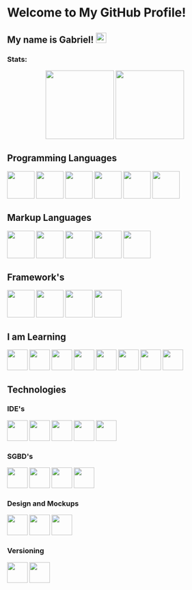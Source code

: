 <h1>Welcome to My GitHub Profile! </h1>
<h2>My name is Gabriel! <img src="https://media.giphy.com/media/hvRJCLFzcasrR4ia7z/giphy.gif" width="24px"></h2>
<h3>Stats: </h3>
<div align="center">
  <img height="160em" src="https://github-readme-stats-sigma-five.vercel.app/api?username=sougabriel&show_icons=true&include_all_commits=true&count_private=true&theme=tokyonight&hide=css"/>
  <img height="160em" src="https://github-readme-stats-sigma-five.vercel.app/api/top-langs/?username=sougabriel&layout=compact&langs_count=10&theme=react&hide=css"/>
</div>

<div>
  <h2>Programming Languages</h2> 
  <img src="https://cdn.jsdelivr.net/gh/devicons/devicon/icons/csharp/csharp-original.svg" width="64" height="64"/>
  <img src="https://cdn.jsdelivr.net/gh/devicons/devicon/icons/java/java-original-wordmark.svg" width="64" height="64"/>
  <img src="https://cdn.jsdelivr.net/gh/devicons/devicon/icons/javascript/javascript-original.svg" width="64" height="64"/>
  <img src="https://cdn.jsdelivr.net/gh/devicons/devicon/icons/php/php-original.svg" width="64" height="64"/>
  <img src="https://cdn.jsdelivr.net/gh/devicons/devicon/icons/python/python-original.svg" width="64" height="64"/>
  <img src="https://cdn.jsdelivr.net/gh/devicons/devicon/icons/typescript/typescript-original.svg" width="64" height="64"/>
</div>

<div>
  <h2>Markup Languages</h2>
  <img src="https://cdn.jsdelivr.net/gh/devicons/devicon/icons/html5/html5-original.svg" width="64" height="64"/>
  <img src="https://cdn.jsdelivr.net/gh/devicons/devicon/icons/css3/css3-original.svg" width="64" height="64"/>
  <img src="https://cdn.jsdelivr.net/gh/devicons/devicon/icons/sass/sass-original.svg" width="64" height="64"/>
  <img src="https://cdn.jsdelivr.net/gh/devicons/devicon/icons/markdown/markdown-original.svg" width="64" height="64"/>
  <img src="https://cdn.jsdelivr.net/gh/devicons/devicon/icons/latex/latex-original.svg" width="64" height="64" />        
</div>

<div>
  <h2>Framework's</h2>
  <img src="https://cdn.jsdelivr.net/gh/devicons/devicon/icons/angularjs/angularjs-original.svg" width="64" height="64"/>
  <img src="https://cdn.jsdelivr.net/gh/devicons/devicon/icons/bootstrap/bootstrap-original-wordmark.svg" width="64" height="64"/>
  <img src="https://cdn.jsdelivr.net/gh/devicons/devicon/icons/wordpress/wordpress-original.svg" width="64" height="64"/>
  <img src="https://cdn.jsdelivr.net/gh/devicons/devicon/icons/jquery/jquery-plain-wordmark.svg" width="64" height="64"/>
</div>

<div>
  <h2>I am Learning</h2> 
  <img src="https://cdn.jsdelivr.net/gh/devicons/devicon/icons/redis/redis-original-wordmark.svg" width="48" height="48"/>
  <img src="https://cdn.jsdelivr.net/gh/devicons/devicon/icons/nodejs/nodejs-original-wordmark.svg" width="48" height="48"/>        
  <img src="https://cdn.jsdelivr.net/gh/devicons/devicon/icons/npm/npm-original-wordmark.svg" width="48" height="48"/>
  <img src="https://cdn.jsdelivr.net/gh/devicons/devicon/icons/ionic/ionic-original-wordmark.svg" width="48" height="48"/>
  <img src="https://cdn.jsdelivr.net/gh/devicons/devicon/icons/electron/electron-original.svg" width="48" height="48"/>
  <img src="https://cdn.jsdelivr.net/gh/devicons/devicon/icons/flask/flask-original-wordmark.svg" width="48" height="48"/>
  <img src="https://cdn.jsdelivr.net/gh/devicons/devicon/icons/pandas/pandas-original-wordmark.svg" width="48" height="48"/>
  <img src="https://cdn.jsdelivr.net/gh/devicons/devicon/icons/laravel/laravel-plain-wordmark.svg" width="48" height="48"/>
</div> 


<h2>Technologies</h2>
<div>
  <h3>IDE's</h3>
    <img src="https://cdn.jsdelivr.net/gh/devicons/devicon/icons/androidstudio/androidstudio-original.svg" width="48" height="48"/>
    <img src="https://upload.wikimedia.org/wikipedia/commons/9/98/Apache_NetBeans_Logo.svg" width="48" height="48"/>
    <img src="https://user-images.githubusercontent.com/11943860/46922575-7017cf80-cfe1-11e8-845a-0cd198fb546c.png" width="48" height="48"/>
    <img src="https://cdn.jsdelivr.net/gh/devicons/devicon/icons/vscode/vscode-original.svg" width="48" height="48"/>
    <img src="https://cdn.jsdelivr.net/gh/devicons/devicon/icons/pycharm/pycharm-original.svg" width="48" height="48"/>
  
  <h3>SGBD's</h3> 
    <img src="https://cdn.jsdelivr.net/gh/devicons/devicon/icons/mysql/mysql-original-wordmark.svg" width="48" height="48"/>  
    <img src="https://my.trocaire.edu/wp-content/uploads/2016/12/pl-sql.png" width="48" height="48"/>
    <img src="https://cdn.jsdelivr.net/gh/devicons/devicon/icons/postgresql/postgresql-original-wordmark.svg" width="48" height="48"/>
    <img src="https://cdn.jsdelivr.net/gh/devicons/devicon/icons/sqlite/sqlite-original-wordmark.svg" width="48" height="48"/>
  
  <h3>Design and Mockups</h3> 
    <img src="https://cdn.jsdelivr.net/gh/devicons/devicon/icons/canva/canva-original.svg" width="48" height="48"/>
    <img src="https://cdn.jsdelivr.net/gh/devicons/devicon/icons/figma/figma-original.svg" width="48" height="48"/>
    <img src="https://cdn.jsdelivr.net/gh/devicons/devicon/icons/gimp/gimp-original.svg" width="48" height="48" />
  
  <h3>Versioning</h3> 
    <img src="https://cdn.jsdelivr.net/gh/devicons/devicon/icons/git/git-original.svg" width="48" height="48"/>
    <img src="https://cdn.jsdelivr.net/gh/devicons/devicon/icons/github/github-original.svg" width="48" height="48"/>
</div>
